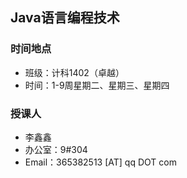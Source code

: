 
## Java语言编程技术

### 时间地点
* 班级：计科1402（卓越）
* 时间：1-9周星期二、星期三、星期四

### 授课人
* 李鑫鑫
* 办公室：9#304
* Email：365382513 [AT] qq DOT com


